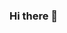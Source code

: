 ### Hi there 👋

<!--
**Sheetal-Shiragavi/Sheetal-Shiragavi** is a ✨ _special_ ✨ repository because its `README.md` (this file) appears on your GitHub profile.

Here are some ideas to get you started:

- 🔭 I’m currently working on web development, coding.
- 🌱 I’m currently learning engineering
- 👯 I’m looking to collaborate on ...
- 🤔 I’m looking for help with ...
- 💬 Ask me about Html,CSS,C++,Python
- 📫 How to reach me: ...
- 😄 Pronouns: ...
- ⚡ Fun fact: coffee
-->
